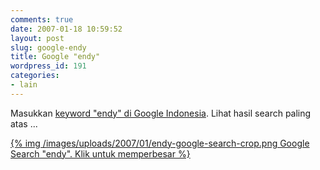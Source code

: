 ```yaml
---
comments: true
date: 2007-01-18 10:59:52
layout: post
slug: google-endy
title: Google "endy"
wordpress_id: 191
categories:
- lain
---
```


Masukkan [keyword "endy" di Google Indonesia](http://www.google.co.id/search?hl=id&q=endy&meta=). Lihat hasil search paling atas ... 

[
{% img /images/uploads/2007/01/endy-google-search-crop.png Google Search "endy". Klik untuk memperbesar %}
](/images/uploads/2007/01/endy-google-search.png)
